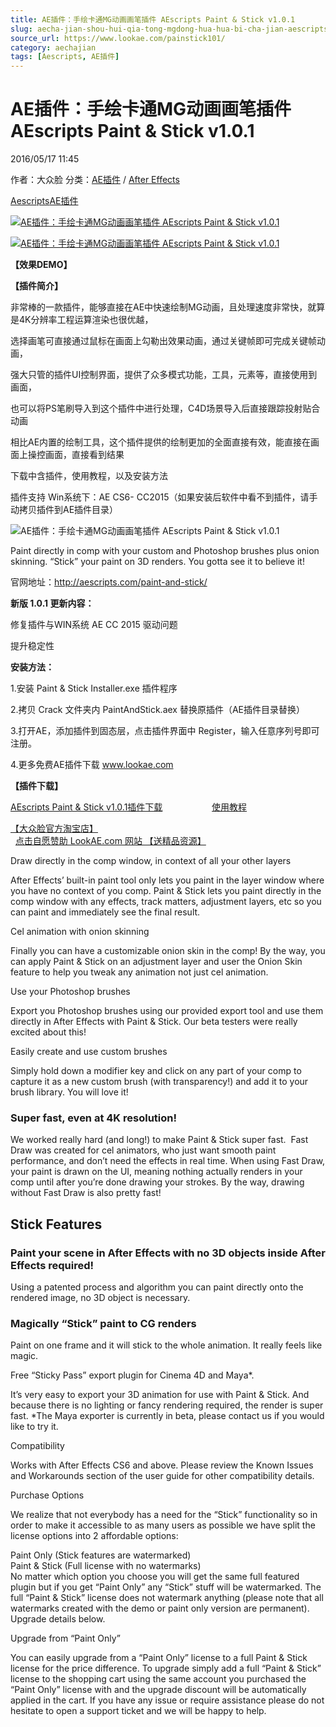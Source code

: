 ```yaml
---
title: AE插件：手绘卡通MG动画画笔插件 AEscripts Paint & Stick v1.0.1
slug: aecha-jian-shou-hui-qia-tong-mgdong-hua-hua-bi-cha-jian-aescripts-paint-stick-v1-0-1
source_url: https://www.lookae.com/painstick101/
category: aechajian
tags: [Aescripts, AE插件]
---
```

# AE插件：手绘卡通MG动画画笔插件 AEscripts Paint & Stick v1.0.1

2016/05/17 11:45

作者：大众脸
分类：[AE插件](https://www.lookae.com/after-effects/aechajian/) / [After Effects](https://www.lookae.com/after-effects/)

[Aescripts](https://www.lookae.com/tag/aescripts/)[AE插件](https://www.lookae.com/tag/ae%e6%8f%92%e4%bb%b6/)

[![AE插件：手绘卡通MG动画画笔插件 AEscripts Paint & Stick v1.0.1](https://img.alicdn.com/imgextra/i3/705956171/TB2qLmcjpXXXXXHXpXXXXXXXXXX_!!705956171.gif "AE插件：手绘卡通MG动画画笔插件 AEscripts Paint & Stick v1.0.1-LookAE.com")](https://www.lookae.com/wp-content/uploads/2016/01/Paint-Stick.jpg)

[![AE插件：手绘卡通MG动画画笔插件 AEscripts Paint & Stick v1.0.1](https://www.lookae.com/wp-content/uploads/2016/01/Paint-Stick.jpg "AE插件：手绘卡通MG动画画笔插件 AEscripts Paint & Stick v1.0.1-LookAE.com")](https://www.lookae.com/wp-content/uploads/2016/01/Paint-Stick.jpg)

**【效果DEMO】**

**【插件简介】**

非常棒的一款插件，能够直接在AE中快速绘制MG动画，且处理速度非常快，就算是4K分辨率工程运算渲染也很优越，

选择画笔可直接通过鼠标在画面上勾勒出效果动画，通过关键帧即可完成关键帧动画，

强大只管的插件UI控制界面，提供了众多模式功能，工具，元素等，直接使用到画面，

也可以将PS笔刷导入到这个插件中进行处理，C4D场景导入后直接跟踪投射贴合动画

相比AE内置的绘制工具，这个插件提供的绘制更加的全面直接有效，能直接在画面上操控画面，直接看到结果

下载中含插件，使用教程，以及安装方法

插件支持 Win系统下：AE CS6- CC2015（如果安装后软件中看不到插件，请手动拷贝插件到AE插件目录）

![AE插件：手绘卡通MG动画画笔插件 AEscripts Paint & Stick v1.0.1](http://d1ro2iqpjs8lwo.cloudfront.net/media/catalog/product/b/r/brushesforgif_1.gif "AE插件：手绘卡通MG动画画笔插件 AEscripts Paint & Stick v1.0.1-LookAE.com")

Paint directly in comp with your custom and Photoshop brushes plus onion skinning. “Stick” your paint on 3D renders. You gotta see it to believe it!

官网地址：http://aescripts.com/paint-and-stick/

**新版 1.0.1 更新内容：**

修复插件与WIN系统 AE CC 2015 驱动问题

提升稳定性

**安装方法：**

1.安装 Paint & Stick Installer.exe 插件程序

2.拷贝 Crack 文件夹内 PaintAndStick.aex 替换原插件（AE插件目录替换）

3.打开AE，添加插件到固态层，点击插件界面中 Register，输入任意序列号即可注册。

4.更多免费AE插件下载 www.lookae.com

**【插件下载】**

[AEscripts Paint & Stick v1.0.1插件下载](http://lookae.ctfile.com/fs/I9A151013837)                    [使用教程](http://lookae.ctfile.com/file/140251445)

[【大众脸官方淘宝店】](https://lookae.taobao.com/)                [点击自愿赞助 LookAE.com 网站 【送精品资源】](https://www.lookae.com/sponsor/)

Draw directly in the comp window, in context of all your other layers

After Effects’ built-in paint tool only lets you paint in the layer window where you have no context of you comp. Paint & Stick lets you paint directly in the comp window with any effects, track matters, adjustment layers, etc so you can paint and immediately see the final result.

Cel animation with onion skinning

Finally you can have a customizable onion skin in the comp! By the way, you can apply Paint & Stick on an adjustment layer and user the Onion Skin feature to help you tweak any animation not just cel animation.

Use your Photoshop brushes

Export you Photoshop brushes using our provided export tool and use them directly in After Effects with Paint & Stick. Our beta testers were really excited about this!

Easily create and use custom brushes

Simply hold down a modifier key and click on any part of your comp to capture it as a new custom brush (with transparency!) and add it to your brush library. You will love it!

### **Super fast, even at 4K resolution!**

We worked really hard (and long!) to make Paint & Stick super fast.  Fast Draw was created for cel animators, who just want smooth paint performance, and don’t need the effects in real time. When using Fast Draw, your paint is drawn on the UI, meaning nothing actually renders in your comp until after you’re done drawing your strokes. By the way, drawing without Fast Draw is also pretty fast!

## Stick Features

### Paint your scene in After Effects with no 3D objects inside After Effects required!

Using a patented process and algorithm you can paint directly onto the rendered image, no 3D object is necessary.

### Magically “Stick” paint to CG renders

Paint on one frame and it will stick to the whole animation. It really feels like magic.

Free “Sticky Pass” export plugin for Cinema 4D and Maya\*.

It’s very easy to export your 3D animation for use with Paint & Stick. And because there is no lighting or fancy rendering required, the render is super fast. \*The Maya exporter is currently in beta, please contact us if you would like to try it.

Compatibility

Works with After Effects CS6 and above. Please review the Known Issues and Workarounds section of the user guide for other compatibility details.

Purchase Options

We realize that not everybody has a need for the “Stick” functionality so in order to make it accessible to as many users as possible we have split the license options into 2 affordable options:

Paint Only (Stick features are watermarked)  
Paint & Stick (Full license with no watermarks)  
No matter which option you choose you will get the same full featured plugin but if you get “Paint Only” any “Stick” stuff will be watermarked. The full “Paint & Stick” license does not watermark anything (please note that all watermarks created with the demo or paint only version are permanent). Upgrade details below.

Upgrade from “Paint Only”

You can easily upgrade from a “Paint Only” license to a full Paint & Stick license for the price difference. To upgrade simply add a full “Paint & Stick” license to the shopping cart using the same account you purchased the “Paint Only” license with and the upgrade discount will be automatically applied in the cart. If you have any issue or require assistance please do not hesitate to open a support ticket and we will be happy to help.
